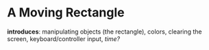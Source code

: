 # A Moving Rectangle

**introduces**: manipulating objects (the rectangle), colors, clearing the screen, keyboard/controller input, *time?*